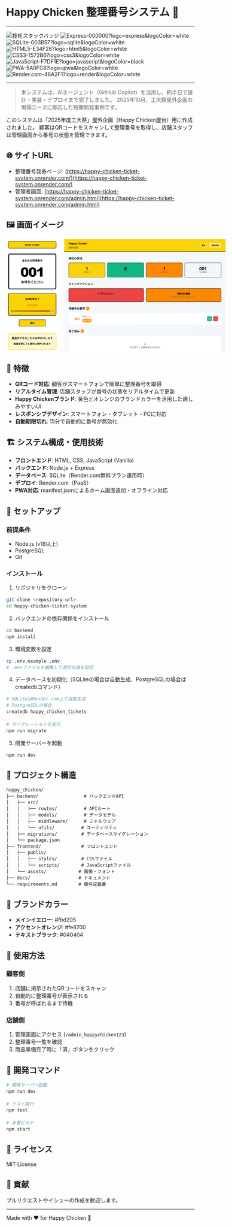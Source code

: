 

# Happy Chicken 整理番号システム 🐔

---

![技術スタックバッジ](https://img.shields.io/badge/Node.js-339933?logo=node.js&logoColor=white)
![Express-000000?logo=express&logoColor=white](https://img.shields.io/badge/Express-000000?logo=express&logoColor=white)
![SQLite-003B57?logo=sqlite&logoColor=white](https://img.shields.io/badge/SQLite-003B57?logo=sqlite&logoColor=white)
![HTML5-E34F26?logo=html5&logoColor=white](https://img.shields.io/badge/HTML5-E34F26?logo=html5&logoColor=white)
![CSS3-1572B6?logo=css3&logoColor=white](https://img.shields.io/badge/CSS3-1572B6?logo=css3&logoColor=white)
![JavaScript-F7DF1E?logo=javascript&logoColor=black](https://img.shields.io/badge/JavaScript-F7DF1E?logo=javascript&logoColor=black)
![PWA-5A0FC8?logo=pwa&logoColor=white](https://img.shields.io/badge/PWA-5A0FC8?logo=pwa&logoColor=white)
![Render.com-46A2F1?logo=render&logoColor=white](https://img.shields.io/badge/Render.com-46A2F1?logo=render&logoColor=white)

---

> 本システムは、AIエージェント（GitHub Copilot）を活用し、約半日で設計・実装・デプロイまで完了しました。
> 2025年10月、工大祭屋外企画の現場ニーズに即応した短期開発事例です。

このシステムは「2025年度工大祭」屋外企画（Happy Chicken屋台）用に作成されました。
顧客はQRコードをスキャンして整理番号を取得し、店舗スタッフは管理画面から番号の状態を管理できます。

## 🌐 サイトURL

- 整理番号発券ページ: [https://happy-chicken-ticket-system.onrender.com/](https://happy-chicken-ticket-system.onrender.com/)
- 管理者画面: [https://happy-chicken-ticket-system.onrender.com/admin.html](https://happy-chicken-ticket-system.onrender.com/admin.html)

## 🖼️ 画面イメージ

<div style="display: flex; gap: 16px; align-items: flex-start;">
	<img src="docs/images/happy-chicken-ticket-system.onrender.com_(iPhone%2012%20Pro).png" alt="発券画面（スマホ表示例）" height="300" />
	<img src="docs/images/happy-chicken-ticket-system.onrender.com_admin.html(iPad%20Air).png" alt="管理者画面（iPad表示例）" height="300" />
</div>

## 🎯 特徴

- **QRコード対応**: 顧客がスマートフォンで簡単に整理番号を取得
- **リアルタイム管理**: 店舗スタッフが番号の状態をリアルタイムで更新
- **Happy Chickenブランド**: 黄色とオレンジのブランドカラーを活用した親しみやすいUI
- **レスポンシブデザイン**: スマートフォン・タブレット・PCに対応
- **自動期限切れ**: 15分で自動的に番号が無効化


## 🏗️ システム構成・使用技術

- **フロントエンド**: HTML, CSS, JavaScript (Vanilla)
- **バックエンド**: Node.js + Express
- **データベース**: SQLite（Render.com無料プラン運用時）
- **デプロイ**: Render.com（PaaS）
- **PWA対応**: manifest.jsonによるホーム画面追加・オフライン対応

## 🚀 セットアップ

### 前提条件

- Node.js (v18以上)
- PostgreSQL
- Git


### インストール

1. リポジトリをクローン
```bash
git clone <repository-url>
cd happy-chicken-ticket-system
```

2. バックエンドの依存関係をインストール
```bash
cd backend
npm install
```

3. 環境変数を設定
```bash
cp .env.example .env
# .envファイルを編集して適切な値を設定
```

4. データベースを初期化（SQLiteの場合は自動生成、PostgreSQLの場合はcreatedbコマンド）
```bash
# SQLiteはRender.com上で自動生成
# PostgreSQLの場合
createdb happy_chicken_tickets

# マイグレーションを実行
npm run migrate
```

5. 開発サーバーを起動
```bash
npm run dev
```

## 📁 プロジェクト構造

```
happy_chicken/
├── backend/                 # バックエンドAPI
│   ├── src/
│   │   ├── routes/          # APIルート
│   │   ├── models/          # データモデル
│   │   ├── middleware/      # ミドルウェア
│   │   └── utils/          # ユーティリティ
│   ├── migrations/         # データベースマイグレーション
│   └── package.json
├── frontend/               # フロントエンド
│   ├── public/
│   │   ├── styles/         # CSSファイル
│   │   └── scripts/        # JavaScriptファイル
│   └── assets/            # 画像・フォント
├── docs/                  # ドキュメント
└── requirements.md        # 要件定義書
```

## 🎨 ブランドカラー

- **メインイエロー**: #fbd205
- **アクセントオレンジ**: #fe8700  
- **テキストブラック**: #040404

## 📱 使用方法

### 顧客側
1. 店舗に掲示されたQRコードをスキャン
2. 自動的に整理番号が表示される
3. 番号が呼ばれるまで待機

### 店舗側
1. 管理画面にアクセス (`/admin_happychicken123`)
2. 整理番号一覧を確認
3. 商品準備完了時に「済」ボタンをクリック

## 🔧 開発コマンド

```bash
# 開発サーバー起動
npm run dev

# テスト実行
npm test

# 本番ビルド
npm start
```

## 📄 ライセンス

MIT License

## 🤝 貢献

プルリクエストやイシューの作成を歓迎します。

---

Made with ❤️ for Happy Chicken 🐔